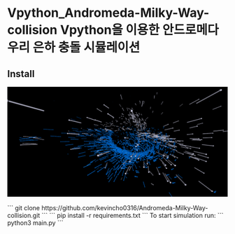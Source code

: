 # Vpython_Andromeda-Milky-Way-collision         Vpython을 이용한 안드로메다 우리 은하 충돌 시뮬레이션 
## Install     
<p align="center">
  <img src="demo/Andromeda-Milky-Way-collision.png" width=700><br/>
</p>
```
git clone https://github.com/kevincho0316/Andromeda-Milky-Way-collision.git
```
```
pip install -r requirements.txt
```
To start simulation run:
```
python3 main.py
```
